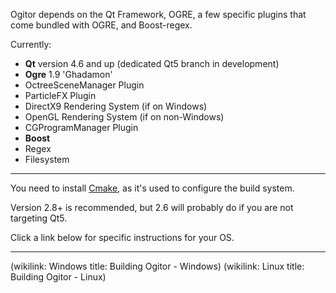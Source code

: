 <!--
title: Building Ogitor
template: wiki
order: 3
-->
Ogitor depends on the Qt Framework, OGRE, a few specific plugins that come bundled with OGRE, and Boost-regex.

Currently:

-  **Qt** version 4.6 and up (dedicated Qt5 branch in development)
-  **Ogre** 1.9 'Ghadamon' 
 - OctreeSceneManager Plugin
 - ParticleFX Plugin
 - DirectX9 Rendering System (if on Windows)
 - OpenGL Rendering System (if on non-Windows)
 - CGProgramManager Plugin
-  **Boost**
 - Regex
 - Filesystem

----

You need to install [Cmake](http://www.cmake.org/cmake/resources/software.html "CMake"), as it's used to configure the build system.

Version 2.8+ is recommended, but 2.6 will probably do if you are not targeting Qt5.

Click a link below for specific instructions for your OS.

----

(wikilink: Windows title: Building Ogitor - Windows)
(wikilink: Linux title: Building Ogitor - Linux)

